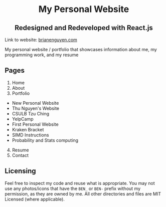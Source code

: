 <h1 align='center'>My Personal Website</h1>
<h2 align='center'>Redesigned and Redeveloped with React.js</h2>

Link to website: <a href="https://brianenguyen.com/" target="_blank">brianenguyen.com</a>

My personal website / portfolio that showcases information about me, my programming work, and my resume

## Pages

1. Home
2. About
3. Portfolio

- New Personal Website
- Thu Nguyen's Website
- CSULB Tzu Ching
- YelpCamp
- First Personal Website
- Kraken Bracket
- SIMD Instructions
- Probability and Stats computing

4. Resume
5. Contact

## Licensing

Feel free to inspect my code and reuse what is appropriate. You may not use any photos/icons that have the `BEN_` or `BEN-` prefix
without my permission, as they are owned by me. All other directories and files are MIT Licensed (where applicable).
